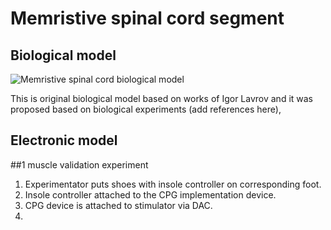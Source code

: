 # Memristive spinal cord segment 

## Biological model

![Memristive spinal cord biological model](../images/spinal-cord-diagram/spinal-cord-diagram.png)

This is original biological model based on works of Igor Lavrov and it was proposed based on biological experiments (add references here), 

## Electronic model 


##1 muscle validation experiment 

1. Experimentator puts shoes with insole controller on corresponding foot.
1. Insole controller attached to the CPG implementation device.
1. CPG device is attached to stimulator via DAC.
1. 
